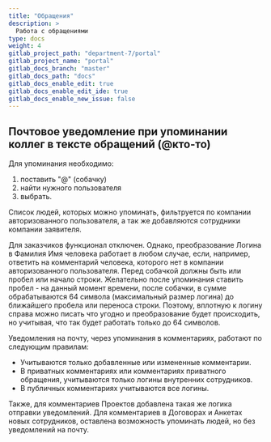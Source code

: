 ```yaml
---
title: "Обращения"
description: >
  Работа с обращениями
type: docs
weight: 4
gitlab_project_path: "department-7/portal"
gitlab_project_name: "portal"
gitlab_docs_branch: "master"
gitlab_docs_path: "docs"
gitlab_docs_enable_edit: true
gitlab_docs_enable_edit_ide: true
gitlab_docs_enable_new_issue: false
---
```


## Почтовое уведомление при упоминании коллег в тексте обращений (@кто-то) 
Для упоминания необходимо:
1. поставить "@" (собачку)
2. найти нужного пользователя
3. выбрать.

Список людей, которых можно упоминать, фильтруется по компании авторизованного пользователя, а так же добавляются сотрудники компании заявителя. 

Для  заказчиков функционал отключен. 
Однако, преобразование Логина в Фамилия Имя человека работает в любом случае, если, например, ответить на комментарий человека, которого нет в компании авторизованного пользователя.
Перед собачкой должны быть или пробел или начало строки.
Желательно после упоминания ставить пробел - на данный момент времени, после собачки, в сумме обрабатываются 64 символа (максимальный размер логина) до ближайшего пробела или переноса строки. Поэтому, вплотную к логину справа можно писать что угодно и преобразование будет происходить, но учитывая, что так будет работать только до 64 символов.

Уведомления на почту, через упоминания в комментариях, работают по следующим правилам:

- Учитываются только добавленные или измененные комментарии.
- В приватных комментариях или комментариях приватного обращения, учитываются только логины внутренних сотрудников.
- В публичных комментариях учитываются все логины.

Также, для комментариев Проектов добавлена такая же логика отправки уведомлений.
Для комментариев в Договорах и Анкетах новых сотрудников, оставлена возможность упоминать людей, но без уведомлений на почту.
